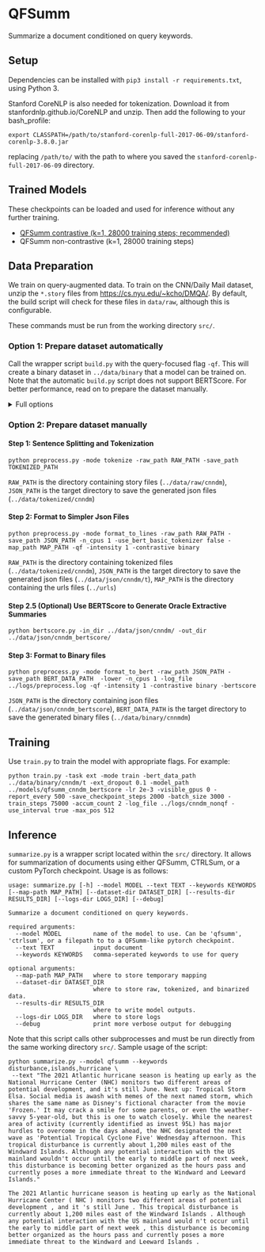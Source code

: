 # QFSumm
Summarize a document conditioned on query keywords.

## Setup
Dependencies can be installed with `pip3 install -r requirements.txt`, using Python 3. 

Stanford CoreNLP is also needed for tokenization. Download it from stanfordnlp.github.io/CoreNLP and unzip. Then add the following to your bash_profile:
```
export CLASSPATH=/path/to/stanford-corenlp-full-2017-06-09/stanford-corenlp-3.8.0.jar
```
replacing `/path/to/` with the path to where you saved the `stanford-corenlp-full-2017-06-09` directory. 

## Trained Models
These checkpoints can be loaded and used for inference without any further training.

- [QFSumm contrastive (k=1, 28000 training steps; recommended)](https://drive.google.com/file/d/1JUxlWUvU60OfYuO1OP-2awtw-rOSSJnY/view)
- QFSumm non-contrastive (k=1, 28000 training steps)

## Data Preparation
We train on query-augmented data. To train on the CNN/Daily Mail dataset, unzip the `*.story` files from https://cs.nyu.edu/~kcho/DMQA/. By default, the build script will check for these files in `data/raw`, although this is configurable.

These commands must be run from the working directory `src/`.

### Option 1: Prepare dataset automatically
Call the wrapper script `build.py` with the query-focused flag `-qf`. This will create a binary dataset in `../data/binary` that a model can be trained on. Note that the automatic `build.py` script does not support BERTScore. For better performance, read on to prepare the dataset manually. 

<details><summary>Full options</summary>
<p>

```
usage: build.py [-h] [-pretrained_model PRETRAINED_MODEL] [-map_path MAP_PATH] -root ROOT -raw RAW -name NAME [-overwrite] [-shard_size SHARD_SIZE] [-min_src_nsents MIN_SRC_NSENTS] [-max_src_nsents MAX_SRC_NSENTS]
                [-min_src_ntokens_per_sent MIN_SRC_NTOKENS_PER_SENT] [-max_src_ntokens_per_sent MAX_SRC_NTOKENS_PER_SENT] [-min_tgt_ntokens MIN_TGT_NTOKENS] [-max_tgt_ntokens MAX_TGT_NTOKENS] [-summary_size SUMMARY_SIZE]
                [-lower [LOWER]] [-use_bert_basic_tokenizer [USE_BERT_BASIC_TOKENIZER]] [-log_file LOG_FILE] [-n_cpus N_CPUS] [-qf [QF]] [-keywords KEYWORDS] [-contrastive {none,binary}] [-intensity INTENSITY]
                [-bertscore [BERTSCORE]] [-dataset DATASET]

Create a query-focused dataset by preprocessing, tokenizing, and binarizing a given raw dataset.

optional arguments:
  -h, --help            show this help message and exit
  -pretrained_model PRETRAINED_MODEL
                        which pretrained model to use
  -map_path MAP_PATH
  -root ROOT            location of root directory for data
  -raw RAW              name of raw directory within the root directory
  -name NAME            name of the generated datset
  -overwrite            overwrite existing datasets that have the same name
  -shard_size SHARD_SIZE
  -min_src_nsents MIN_SRC_NSENTS
  -max_src_nsents MAX_SRC_NSENTS
  -min_src_ntokens_per_sent MIN_SRC_NTOKENS_PER_SENT
  -max_src_ntokens_per_sent MAX_SRC_NTOKENS_PER_SENT
  -min_tgt_ntokens MIN_TGT_NTOKENS
  -max_tgt_ntokens MAX_TGT_NTOKENS
  -summary_size SUMMARY_SIZE
  -lower [LOWER]
  -use_bert_basic_tokenizer [USE_BERT_BASIC_TOKENIZER]
  -log_file LOG_FILE
  -n_cpus N_CPUS
  -qf [QF]              generate a query-focused dataset
  -keywords KEYWORDS    (useful for eval) train on these supplied keywords, otherwise use TF-IDF keywords
  -contrastive {none,binary}
                        whether to use contrastive training
  -intensity INTENSITY  intensity of oracle summary modification
  -bertscore [BERTSCORE]
                        whether to use bertscore instead of rougescore
  -dataset DATASET
```
</p>
</details>


### Option 2: Prepare dataset manually

####  Step 1: Sentence Splitting and Tokenization

```
python preprocess.py -mode tokenize -raw_path RAW_PATH -save_path TOKENIZED_PATH
```

`RAW_PATH` is the directory containing story files (`../data/raw/cnndm`), `JSON_PATH` is the target directory to save the generated json files (`../data/tokenized/cnndm`)

####  Step 2: Format to Simpler Json Files
```
python preprocess.py -mode format_to_lines -raw_path RAW_PATH -save_path JSON_PATH -n_cpus 1 -use_bert_basic_tokenizer false -map_path MAP_PATH -qf -intensity 1 -contrastive binary
```

`RAW_PATH` is the directory containing tokenized files (`../data/tokenized/cnndm`), `JSON_PATH` is the target directory to save the generated json files (`../data/json/cnndm/t`), `MAP_PATH` is the  directory containing the urls files (`../urls`)

#### Step 2.5 (Optional) Use BERTScore to Generate Oracle Extractive Summaries
```
python bertscore.py -in_dir ../data/json/cnndm/ -out_dir ../data/json/cnndm_bertscore/ 
```

####  Step 3: Format to Binary files
```
python preprocess.py -mode format_to_bert -raw_path JSON_PATH -save_path BERT_DATA_PATH  -lower -n_cpus 1 -log_file ../logs/preprocess.log -qf -intensity 1 -contrastive binary -bertscore
```

`JSON_PATH` is the directory containing json files (`../data/json/cnndm_bertscore`), `BERT_DATA_PATH` is the target directory to save the generated binary files (`../data/binary/cnnmdm`)


## Training
Use `train.py` to train the model with appropriate flags. For example: 
```
python train.py -task ext -mode train -bert_data_path ../data/binary/cnndm/t -ext_dropout 0.1 -model_path ../models/qfsumm_cnndm_bertscore -lr 2e-3 -visible_gpus 0 -report_every 500 -save_checkpoint_steps 2000 -batch_size 3000 -train_steps 75000 -accum_count 2 -log_file ../logs/cnndm_nonqf -use_interval true -max_pos 512
```

## Inference
`summarize.py` is a wrapper script located within the `src/` directory. It allows for summarization of documents using either QFSumm, CTRLSum, or a custom PyTorch checkpoint. Usage is as follows:

```
usage: summarize.py [-h] --model MODEL --text TEXT --keywords KEYWORDS [--map-path MAP_PATH] [--dataset-dir DATASET_DIR] [--results-dir RESULTS_DIR] [--logs-dir LOGS_DIR] [--debug]

Summarize a document conditioned on query keywords.

required arguments:
  --model MODEL         name of the model to use. Can be 'qfsumm', 'ctrlsum', or a filepath to to a QFSumm-like pytorch checkpoint.
  --text TEXT           input document
  --keywords KEYWORDS   comma-seperated keywords to use for query

optional arguments:
  --map-path MAP_PATH   where to store temporary mapping
  --dataset-dir DATASET_DIR
                        where to store raw, tokenized, and binarized data.
  --results-dir RESULTS_DIR
                        where to write model outputs.
  --logs-dir LOGS_DIR   where to store logs
  --debug               print more verbose output for debugging
```

Note that this script calls other subprocesses and must be run directly from the same working directory `src/`. Sample usage of the script: 
```shell
python summarize.py --model qfsumm --keywords disturbance,islands,hurricane \
 --text "The 2021 Atlantic hurricane season is heating up early as the National Hurricane Center (NHC) monitors two different areas of potential development, and it's still June. Next up: Tropical Storm Elsa. Social media is awash with memes of the next named storm, which shares the same name as Disney's fictional character from the movie 'Frozen.' It may crack a smile for some parents, or even the weather-savvy 5-year-old, but this is one to watch closely. While the nearest area of activity (currently identified as invest 95L) has major hurdles to overcome in the days ahead, the NHC designated the next wave as 'Potential Tropical Cyclone Five' Wednesday afternoon. This tropical disturbance is currently about 1,200 miles east of the Windward Islands. Although any potential interaction with the US mainland wouldn't occur until the early to middle part of next week, this disturbance is becoming better organized as the hours pass and currently poses a more immediate threat to the Windward and Leeward Islands." 

The 2021 Atlantic hurricane season is heating up early as the National Hurricane Center ( NHC ) monitors two different areas of potential development , and it 's still June . This tropical disturbance is currently about 1,200 miles east of the Windward Islands . Although any potential interaction with the US mainland would n't occur until the early to middle part of next week , this disturbance is becoming better organized as the hours pass and currently poses a more immediate threat to the Windward and Leeward Islands .
```
